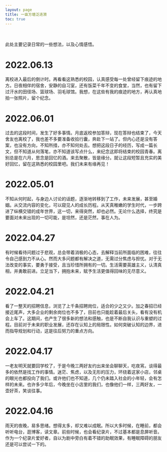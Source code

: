 ```yaml
---
layout: page
title: 一亩方塘泛涟漪
toc: true
---
```


<br/>
<br/>
此处主要记录日常的一些想法，以及心情感悟。  

# 2022.06.13
离校进入最后的倒计时。再看看这熟悉的校园，认真感受每一处曾经留下痕迹的地方。日夜相伴的宿舍，安静的自习室，还有饭菜千年不变的食堂，当然，也有留下过汗水的田径场、篮球场、羽毛球馆。我想，在这些有我的痕迹的地方，再认真地拍一张照片，留个纪念。

# 2022.06.01
过去的这段时间，发生了好多事情。月底返校参加答辩，现在答辩也结束了，今天舍友也离校了，我也差不多要准备收拾行囊，奔赴下一站了。但内心还是没有答案，也没有方向，不知所措，亦不知何处去。想把这段日子的经历，写成一篇长文，但不知道从何落笔，亦不知道该写点什么，来纪念这即将结束的校园青春。离别总是在六月，思念是回忆的酒。来去聚散，皆是缘分。就让这段短暂且充实的美好回忆，留在这熟悉的校园里吧。我们未来有缘再见！

# 2022.05.01
不知从何时起，与身边人讨论的话题，逐渐地转移到了工作，未来发展，甚至婚姻。从交流内容的变化，可以窥见人的成长历程。从天真稚嫩的学生时代，一步跨进了纵横交错的成年世界，这一切，来得突然，却也必然。无论什么选择，终究是要面对未来出现的一切可能，是坦然，还是茫然，事在人为。

# 2022.04.27
有时候看待问题过于悲观，总会带着消极的心态，去解释当前所面临的困难，往往令自己感到力不从心。然而大多问题都有解决之道，无需过分焦虑与担忧。对于无法改变的事实，要勇于接受，且当珍惜所拥有的一切。生活需要英雄主义，认清真相，并勇敢前进。立足当下，拥抱未来，赋予生活更值得回味的无尽意义。

# 2022.04.21
看了一整天的招聘信息，浏览了上千条招聘岗位，适合的少之又少。加之春招已经接近尾声，大多企业的剩余岗位也不多了，目前也只能趁着最后关头，看有没有机会上车了。这期间，也产生了很多新的想法和感触，也是不断自我认识与重塑的过程。目前对于未来的职业发展，还存在认知上的局限性。如何突破认知的边界，进而指导规划和行动，这是往后努力的重点方向。

# 2022.04.17  
一老友明天就要回学校了，于是今晚三两好友约出来坐会聊聊天，吃夜宵。谈得最多的依然是找工作的事情。迷茫、焦虑，以及无形的压力，环绕着这家小店，邻桌的眼光也都投向了我们。或许他们也不知道，几个仍未踏入社会的小年轻，会有怎样的未来。也许多少年后，今晚坐在小店里的我们，也像他们一样，三两好友，一壶好茶，笑谈往事。  

# 2022.04.16  
雨天的夜晚，易多思绪。想得太多，却又难以成眠。所以大多时候，在睡前，都会听听电台，逛博客，读文章。前些时候，也会看纪录片，不过基本都是息屏听音。作为一个纪录片爱好者，自以为剧中旁白有着不错的助眠效果，有睡眠障碍的朋友还是可以尝试一下的。
